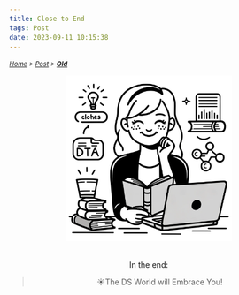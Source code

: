 ```yaml
---
title: Close to End
tags: Post
date: 2023-09-11 10:15:38
---
```

*<small>[Home](/Home/index.html) > [Post](/tags/Post/index.html) > **[Old](/2023/09/11/Post/Old/index.html)**</small>*


<div align="center">
    <img src="/picture/smile.png" width="300" height="300"/>
</div>

<br>

<div style="text-align: center;">
  <p>
    In the end:
  </p>
  <blockquote>
    <p>☀️The DS World will Embrace You!</p>
  </blockquote>
</div>
